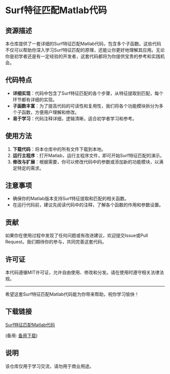 # Surf特征匹配Matlab代码

## 资源描述

本仓库提供了一套详细的Surf特征匹配Matlab代码，包含多个子函数。这些代码不仅可以帮助你深入学习Surf特征匹配的原理，还能让你更好地理解其应用。无论你是初学者还是有一定经验的开发者，这套代码都将为你提供宝贵的参考和实践机会。

## 代码特点

- **详细实现**：代码中包含了Surf特征匹配的各个步骤，从特征提取到匹配，每个环节都有详细的实现。
- **子函数丰富**：为了提高代码的可读性和复用性，我们将各个功能模块拆分为多个子函数，方便用户理解和修改。
- **易于学习**：代码注释详细，逻辑清晰，适合初学者学习和参考。

## 使用方法

1. **下载代码**：将本仓库中的所有文件下载到本地。
2. **运行主程序**：打开Matlab，运行主程序文件，即可开始Surf特征匹配的演示。
3. **修改与扩展**：根据需要，你可以修改代码中的参数或添加新的功能模块，以满足特定的需求。

## 注意事项

- 确保你的Matlab版本支持Surf特征提取和匹配的相关函数。
- 在运行代码前，建议先阅读代码中的注释，了解各个函数的作用和参数设置。

## 贡献

如果你在使用过程中发现了任何问题或有改进建议，欢迎提交Issue或Pull Request。我们期待你的参与，共同完善这套代码。

## 许可证

本代码遵循MIT许可证，允许自由使用、修改和分发。请在使用时遵守相关法律法规。

---

希望这套Surf特征匹配Matlab代码能为你带来帮助，祝你学习愉快！

## 下载链接
[Surf特征匹配Matlab代码](https://pan.quark.cn/s/2c0a421baf9f) 

(备用: [备用下载](https://pan.baidu.com/s/1y8NtLleQ4Sg9s_VpodmHLg?pwd=1234))

## 说明

该仓库仅用于学习交流，请勿用于商业用途。
